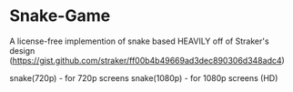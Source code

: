 # Snake-Game

A license-free implemention of snake based HEAVILY off of Straker's design (https://gist.github.com/straker/ff00b4b49669ad3dec890306d348adc4)

snake(720p) - for 720p screens
snake(1080p) - for 1080p screens (HD)
